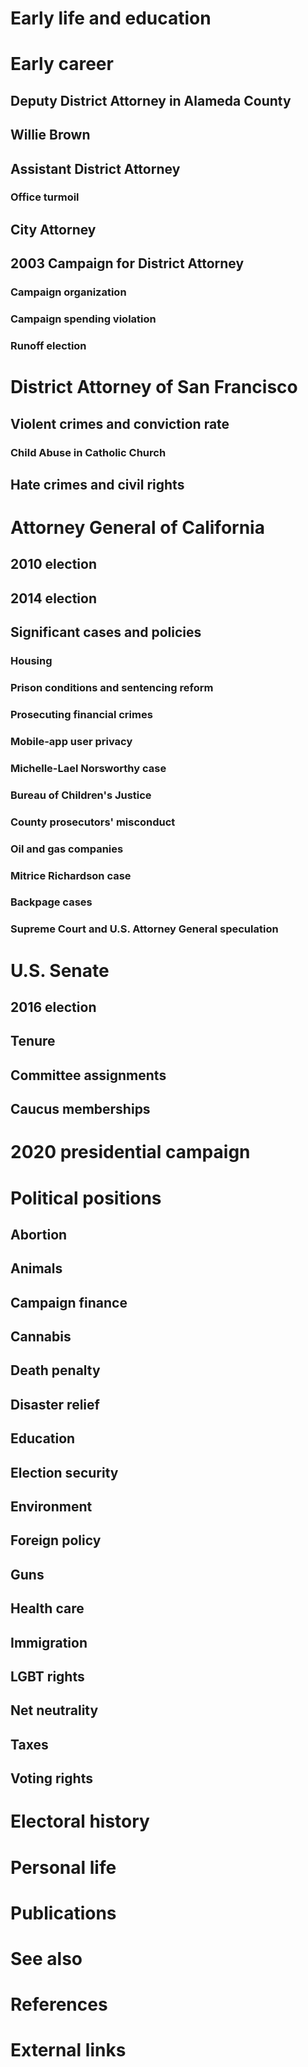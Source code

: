 # 
# Early life and education
# Early career
## Deputy District Attorney in Alameda County
## Willie Brown
## Assistant District Attorney
### Office turmoil
## City Attorney
## 2003 Campaign for District Attorney
### Campaign organization
### Campaign spending violation
### Runoff election
# District Attorney of San Francisco
## Violent crimes and conviction rate
### Child Abuse in Catholic Church
## Hate crimes and civil rights
# Attorney General of California
## 2010 election
## 2014 election
## Significant cases and policies
### Housing
### Prison conditions and sentencing reform
### Prosecuting financial crimes
### Mobile-app user privacy
### Michelle-Lael Norsworthy case
### Bureau of Children's Justice
### County prosecutors' misconduct
### Oil and gas companies
### Mitrice Richardson case
### Backpage cases
### Supreme Court and U.S. Attorney General speculation
# U.S. Senate
## 2016 election
## Tenure
## Committee assignments
## Caucus memberships
# 2020 presidential campaign
# Political positions
## Abortion
## Animals
## Campaign finance
## Cannabis
## Death penalty
## Disaster relief
## Education
## Election security
## Environment
## Foreign policy
## Guns
## Health care
## Immigration
## LGBT rights
## Net neutrality
## Taxes
## Voting rights
# Electoral history
# Personal life
# Publications
# See also
# References
# External links